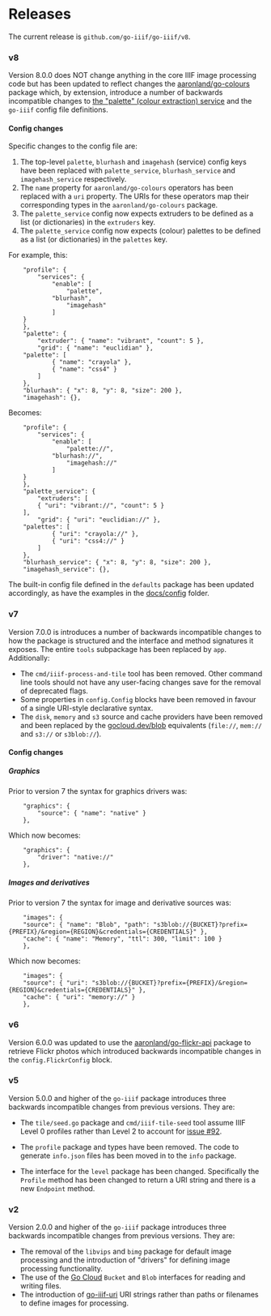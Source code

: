 # Releases

The current release is `github.com/go-iiif/go-iiif/v8`.

### v8

Version 8.0.0 does NOT change anything in the core IIIF image processing code but has been updated to reflect changes the [aaronland/go-colours](https://github.com/aaronland/go-colours) package which, by extension, introduce a number of backwards incompatible changes to [the "palette" (colour extraction) service](https://github.com/go-iiif/go-iiif/tree/main/service) and the `go-iiif` config file definitions.

#### Config changes

Specific changes to the config file are:

1. The top-level `palette`, `blurhash` and `imagehash` (service) config keys have been replaced with `palette_service`, `blurhash_service` and `imagehash_service` respectively.
2. The `name` property for `aaronland/go-colours` operators has been replaced with a `uri` property. The URIs for these operators map their corresponding types in the `aaronland/go-colours` package.
3. The `palette_service` config now expects extruders to be defined as a list (or dictionaries) in the `extruders` key.
3. The `palette_service` config now expects (colour) palettes to be defined as a list (or dictionaries) in the `palettes` key.

For example, this:

```
    "profile": {
    	"services": {
		    "enable": [
		    	"palette",
			"blurhash",
		    	"imagehash"
		    ]
	}
    },
    "palette": {
    	"extruder": { "name": "vibrant", "count": 5 },
    	"grid": { "name": "euclidian" },
	"palette": [
		    { "name": "crayola" },
		    { "name": "css4" }
        ]
    },
    "blurhash": { "x": 8, "y": 8, "size": 200 },
    "imagehash": {},
```

Becomes:

```
    "profile": {
    	"services": {
		    "enable": [
		    	"palette://",
			"blurhash://",
		    	"imagehash://"
		    ]
	}
    },
    "palette_service": {
    	"extruders": [
		{ "uri": "vibrant://", "count": 5 }
	],
    	"grid": { "uri": "euclidian://" },
	"palettes": [
		    { "uri": "crayola://" },
		    { "uri": "css4://" }
        ]
    },
    "blurhash_service": { "x": 8, "y": 8, "size": 200 },
    "imagehash_service": {},
```

The built-in config file defined in the `defaults` package has been updated accordingly, as have the examples in the [docs/config](docs/config) folder.

### v7

Version 7.0.0 is introduces a number of backwards incompatible changes to how the package is structured and the interface and method signatures it exposes. The entire `tools` subpackage has been replaced by `app`. Additionally:

* The `cmd/iiif-process-and-tile` tool has been removed. Other command line tools should not have any user-facing changes save for the removal of deprecated flags.
* Some properties in `config.Config` blocks have been removed in favour of a single URI-style declarative syntax.
* The `disk`, `memory` and `s3` source and cache providers have been removed and been replaced by the [gocloud.dev/blob](#) equivalents (`file://`, `mem://` and `s3://` or `s3blob://`).

#### Config changes

##### Graphics

Prior to version 7 the syntax for graphics drivers was:

```
    "graphics": {
        "source": { "name": "native" }
    },
```

Which now becomes:

```
    "graphics": {
        "driver": "native://"
    },
```

##### Images and derivatives

Prior to version 7 the syntax for image and derivative sources was:

```
    "images": {
	"source": { "name": "Blob", "path": "s3blob://{BUCKET}?prefix={PREFIX}/&region={REGION}&credentials={CREDENTIALS}" },
	"cache": { "name": "Memory", "ttl": 300, "limit": 100 }
    },
```

Which now becomes:

```
    "images": {
	"source": { "uri": "s3blob://{BUCKET}?prefix={PREFIX}/&region={REGION}&credentials={CREDENTIALS}" },
	"cache": { "uri": "memory://" }
    },
```   

### v6

Version 6.0.0 was updated to use the [aaronland/go-flickr-api](https://github.com/aaronland/go-flickr-api) package to retrieve Flickr photos which introduced backwards incompatible changes in the `config.FlickrConfig` block.

### v5

Version 5.0.0 and higher of the `go-iiif` package introduces three backwards incompatible changes from previous versions. They are:

* The `tile/seed.go` package and `cmd/iiif-tile-seed` tool assume IIIF Level 0 profiles rather than Level 2 to account for [issue #92](https://github.com/go-iiif/go-iiif/issues/92).

* The `profile` package and types have been removed. The code to generate `info.json` files has been moved in to the `info` package.

* The interface for the `level` package has been changed. Specifically the `Profile` method has been changed to return a URI string and there is a new `Endpoint` method.

### v2

Version 2.0.0 and higher of the `go-iiif` package introduces three backwards incompatible changes from previous versions. They are:

* The removal of the `libvips` and `bimg` package for default image processing and the introduction of "drivers" for defining image processing functionality.
* The use of the [Go Cloud](https://gocloud.dev/) `Bucket` and `Blob` interfaces for reading and writing files.
* The introduction of [go-iiif-uri](https://github.com/go-iiif/go-iiif-uri) URI strings rather than paths or filenames to define images for processing.


